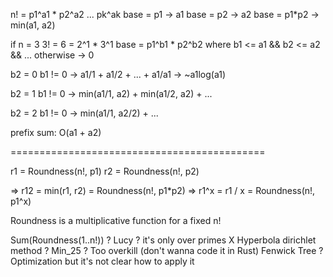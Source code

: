 n! = p1^a1 * p2^a2 ... pk^ak
base = p1 -> a1
base = p2 -> a2
base = p1*p2 -> min(a1, a2)

if n = 3 
3! = 6 = 2^1 * 3^1
base = p1^b1 * p2^b2
where b1 <= a1 && b2 <= a2 && ...
otherwise -> 0

b2 = 0
b1 != 0 -> a1/1 + a1/2 + ... + a1/a1 -> ~a1log(a1)

b2 = 1
b1 != 0 -> min(a1/1, a2) + min(a1/2, a2) + ... 

b2 = 2 
b1 != 0 -> min(a1/1, a2/2) + ...

prefix sum: O(a1 + a2)

============================================

r1 = Roundness(n!, p1)
r2 = Roundness(n!, p2)

=> r12 = min(r1, r2) = Roundness(n!, p1*p2)
=> r1^x = r1 / x = Roundness(n!, p1^x)

Roundness is a multiplicative function for a fixed n!

Sum(Roundness(1..n!)) ?
Lucy ? it's only over primes X
Hyperbola dirichlet method ?
Min_25 ? Too overkill (don't wanna code it in Rust)
Fenwick Tree ? Optimization but it's not clear how to apply it
